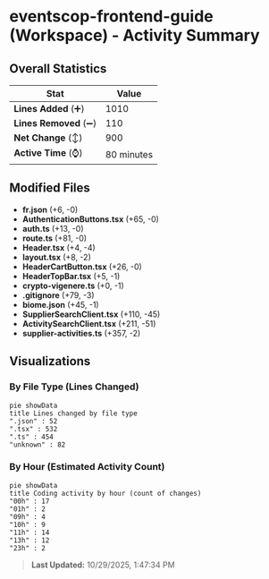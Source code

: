 # eventscop-frontend-guide (Workspace) - Activity Summary 

## Overall Statistics

| Stat                   | Value                                                             |
| ---------------------- | ----------------------------------------------------------------- |
| **Lines Added** (➕)   | 1010                                          |
| **Lines Removed** (➖) | 110                                        |
| **Net Change** (↕)    | 900                |
| **Active Time** (⌚)   | 80 minutes |


## Modified Files
- **fr.json** (+6, -0)
- **AuthenticationButtons.tsx** (+65, -0)
- **auth.ts** (+13, -0)
- **route.ts** (+81, -0)
- **Header.tsx** (+4, -4)
- **layout.tsx** (+8, -2)
- **HeaderCartButton.tsx** (+26, -0)
- **HeaderTopBar.tsx** (+5, -1)
- **crypto-vigenere.ts** (+0, -1)
- **.gitignore** (+79, -3)
- **biome.json** (+45, -1)
- **SupplierSearchClient.tsx** (+110, -45)
- **ActivitySearchClient.tsx** (+211, -51)
- **supplier-activities.ts** (+357, -2)

## Visualizations

### By File Type (Lines Changed)

```mermaid
pie showData
title Lines changed by file type
".json" : 52
".tsx" : 532
".ts" : 454
"unknown" : 82
```

### By Hour (Estimated Activity Count)

```mermaid
pie showData
title Coding activity by hour (count of changes)
"00h" : 17
"01h" : 2
"09h" : 4
"10h" : 9
"11h" : 14
"13h" : 12
"23h" : 2
```


> **Last Updated:** 10/29/2025, 1:47:34 PM